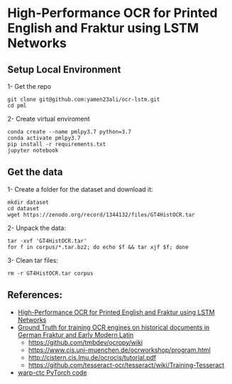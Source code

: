 # High-Performance OCR for Printed English and Fraktur using LSTM Networks
## Setup Local Environment 

1- Get the repo

    git clone git@github.com:yamen23ali/ocr-lstm.git
    cd pml

2- Create virtual enviroment 

    conda create --name pmlpy3.7 python=3.7
    conda activate pmlpy3.7
    pip install -r requirements.txt
    jupyter notebook

## Get the data
1- Create a folder for the dataset and download it:

    mkdir dataset
    cd dataset
    wget https://zenodo.org/record/1344132/files/GT4HistOCR.tar
    
2- Unpack the data:   

    tar -xvf 'GT4HistOCR.tar'
    for f in corpus/*.tar.bz2; do echo $f && tar xjf $f; done

3- Clean tar files:

    rm -r GT4HistOCR.tar corpus

## References:

- [High-Performance OCR for Printed English and Fraktur using LSTM Networks](https://ieeexplore.ieee.org/document/6628705)
- [Ground Truth for training OCR engines on historical documents in German Fraktur and Early Modern Latin](https://arxiv.org/pdf/1809.05501.pdf)
   - https://github.com/tmbdev/ocropy/wiki
   - https://www.cis.uni-muenchen.de/ocrworkshop/program.html
   - http://cistern.cis.lmu.de/ocrocis/tutorial.pdf
   - https://github.com/tesseract-ocr/tesseract/wiki/Training-Tesseract
- [warp-ctc PyTorch code](https://github.com/baidu-research/warp-ctc)

